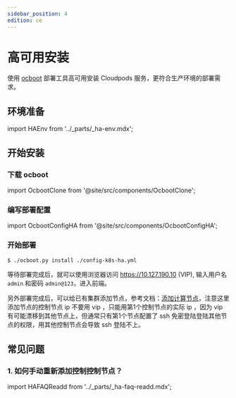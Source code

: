 ```yaml
---
sidebar_position: 4
edition: ce
---
```


# 高可用安装 

使用 [ocboot](https://github.com/yunionio/ocboot) 部署工具高可用安装 Cloudpods 服务，更符合生产环境的部署需求。

## 环境准备

import HAEnv from '../_parts/_ha-env.mdx';

<HAEnv />

## 开始安装

### 下载 ocboot

import OcbootClone from '@site/src/components/OcbootClone';

<OcbootClone />

### 编写部署配置

import OcbootConfigHA from '@site/src/components/OcbootConfigHA';

<OcbootConfigHA productVersion='CMP' />

### 开始部署

```bash
$ ./ocboot.py install ./config-k8s-ha.yml
```

等待部署完成后，就可以使用浏览器访问 https://10.127.190.10 (VIP), 输入用户名 `admin` 和密码 `admin@123`，进入前端。

另外部署完成后，可以给已有集群添加节点，参考文档：[添加计算节点](./host)，注意这里添加节点的控制节点 ip 不要用 vip ，只能用第1个控制节点的实际 ip ，因为 vip 有可能漂移到其他节点上，但通常只有第1个节点配置了 ssh 免密登陆登陆其他节点的权限，用其他控制节点会导致 ssh 登陆不上。

## 常见问题

### 1. 如何手动重新添加控制控制节点？

import HAFAQReadd from '../_parts/_ha-faq-readd.mdx';

<HAFAQReadd />